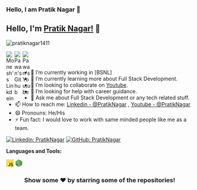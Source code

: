 ### Hello, I am Pratik Nagar 👋
## Hello, I'm [Pratik Nagar!](https://pratiknagar1411.github.io/) 👋

<p align="left"> <img src="https://komarev.com/ghpvc/?username=iampawan&label=Views&color=blue&style=plastic" alt="pratiknagar1411" /> </p>


<a href="https://www.linkedin.com/in/pratik-nagar-122a5729/">
  <img align="left" alt="Monesh's Linkdein" width="22px" src="https://cdn.jsdelivr.net/npm/simple-icons@v3/icons/linkedin.svg" />
</a>
<a href="https://github.com/pratiknagar1411/">
  <img align="left" alt="Pawan's Github" width="22px" src="https://cdn.jsdelivr.net/npm/simple-icons@v3/icons/github.svg" />
</a>
<a>
  <img align="left" alt="Pawan's Youtube" width="22px" src="https://cdn.jsdelivr.net/npm/simple-icons@v3/icons/youtube.svg" />
</a>

<br/>
<br/>



- 🔭 I’m currently working in [BSNL]
- 🌱 I’m currently learning more about Full Stack Development.
- 👯 I’m looking to collaborate on [Youtube](https://www.youtube.com/channel/UCRQ77SxTf4WRoJEO6YNPakA).
- 🤔 I’m looking for help with career guidance.
- 💬 Ask me about Full Stack Development or any tech related stuff.
- 📫 How to reach me: [Linkedin - @PratikNagar](https://www.linkedin.com/in/pratik-nagar-122a5729/) , [Youtube - @PratikNagar]()
- 😄 Pronouns: He/His
- ⚡ Fun fact: I would love to work with same minded people like me as a team.

[![Linkedin: PratikNagar](https://img.shields.io/badge/-MoneshVenkul-blue?style=flat-square&logo=Linkedin&logoColor=white&link=https://www.linkedin.com/in/pratik-nagar-122a5729/)](https://www.linkedin.com/in/pratik-nagar-122a5729/)
[![GitHub: PratikNagar](https://img.shields.io/github/followers/iampawan?label=follow&style=social)](https://github.com/pratiknagar1411)


**Languages and Tools:**  

<code><img height="20" src="https://raw.githubusercontent.com/github/explore/80688e429a7d4ef2fca1e82350fe8e3517d3494d/topics/javascript/javascript.png"></code>
<code><img height="20" src="https://raw.githubusercontent.com/github/explore/80688e429a7d4ef2fca1e82350fe8e3517d3494d/topics/nodejs/nodejs.png"></code>    


<div align="center">

### Show some ❤️ by starring some of the repositories!

</div>
